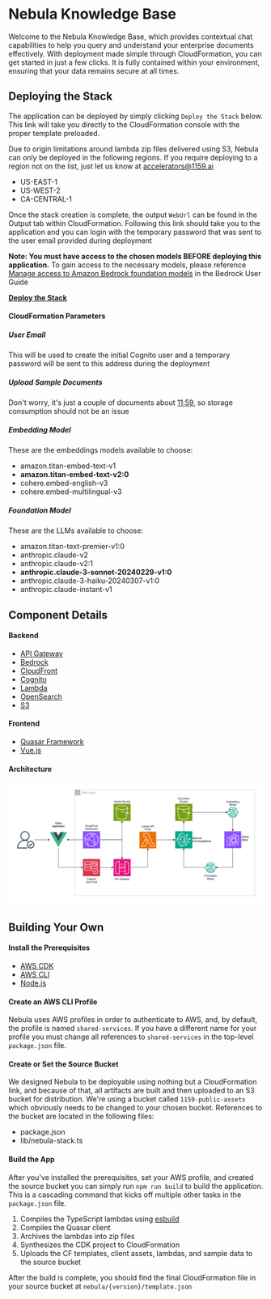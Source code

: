 # Nebula Knowledge Base
Welcome to the Nebula Knowledge Base, which provides contextual chat capabilities to help you query and understand your enterprise documents effectively. 
With deployment made simple through CloudFormation, you can get started in just a few clicks. 
It is fully contained within your environment, ensuring that your data remains secure at all times.


## Deploying the Stack
The application can be deployed by simply clicking `Deploy the Stack` below. This link will take you directly to the CloudFormation console with the proper template preloaded.  
  
Due to origin limitations around lambda zip files delivered using S3, Nebula can only be deployed in the following regions. If you require deploying to a region not on the list, just let us know at 
accelerators@1159.ai  

- US-EAST-1
- US-WEST-2
- CA-CENTRAL-1

Once the stack creation is complete, the output `WebUrl` can be found in the Output tab within CloudFormation. Following this link should take you to the application 
and you can login with the temporary password that was sent to the user email provided during deployment

**Note: You must have access to the chosen models BEFORE deploying this application.** To gain access to the necessary models, please reference 
[Manage access to Amazon Bedrock foundation models](https://docs.aws.amazon.com/bedrock/latest/userguide/model-access.html) in the Bedrock User Guide  

**[Deploy the Stack](https://console.aws.amazon.com/cloudformation/home?#/stacks/new?stackName=KB-Demo-1159&templateURL=https://1159-public-assets.s3.amazonaws.com/kb-accelerator/1.2.0/template.json)**

#### CloudFormation Parameters
##### User Email
This will be used to create the initial Cognito user and a temporary password 
will be sent to this address during the deployment

##### Upload Sample Documents
Don't worry, it's just a couple of documents about [11:59](https://1159.ai), so storage consumption
should not be an issue

##### Embedding Model
These are the embeddings models available to choose:
- amazon.titan-embed-text-v1
- **amazon.titan-embed-text-v2:0**
- cohere.embed-english-v3
- cohere.embed-multilingual-v3

##### Foundation Model
These are the LLMs available to choose:
- amazon.titan-text-premier-v1:0
- anthropic.claude-v2
- anthropic.claude-v2:1
- **anthropic.claude-3-sonnet-20240229-v1:0**
- anthropic.claude-3-haiku-20240307-v1:0
- anthropic.claude-instant-v1

## Component Details
#### Backend
- [API Gateway](https://aws.amazon.com/api-gateway/)
- [Bedrock](https://aws.amazon.com/bedrock/)
- [CloudFront](https://aws.amazon.com/cloudfront/)
- [Cognito](https://aws.amazon.com/cognito/)
- [Lambda](https://aws.amazon.com/lambda/)
- [OpenSearch](https://aws.amazon.com/opensearch-service/)
- [S3](https://aws.amazon.com/s3/)

#### Frontend
- [Quasar Framework](https://quasar.dev/)
- [Vue.js](https://vuejs.org/)

#### Architecture
![Architeture Diagram](/client/public/diagram.png "Architecture Diagram")

## Building Your Own
#### Install the Prerequisites
- [AWS CDK](https://docs.aws.amazon.com/cdk/v2/guide/getting_started.html)
- [AWS CLI](https://docs.aws.amazon.com/cli/latest/userguide/getting-started-install.html)
- [Node.js](https://nodejs.org/en/download/package-manager)

#### Create an AWS CLI Profile
Nebula uses AWS profiles in order to authenticate to AWS, and, by default, the profile is named `shared-services`. 
If you have a different name for your profile you must change all references to `shared-services` in 
the top-level `package.json` file.

#### Create or Set the Source Bucket
We designed Nebula to be deployable using nothing but a CloudFormation link, and because of that, 
all artifacts are built and then uploaded to an S3 bucket for distribution. We're using a bucket called 
`1159-public-assets` which obviously needs to be changed to your chosen bucket. References to the bucket 
are located in the following files:
- package.json
- lib/nebula-stack.ts

#### Build the App
After you've installed the prerequisites, set your AWS profile, and created the source bucket you can simply run 
`npm run build` to build the application. This is a cascading command that kicks off multiple other tasks in the `package.json` file.
1. Compiles the TypeScript lambdas using [esbuild](https://esbuild.github.io/)
2. Compiles the Quasar client
3. Archives the lambdas into zip files
4. Synthesizes the CDK project to CloudFormation
5. Uploads the CF templates, client assets, lambdas, and sample data to the source bucket

After the build is complete, you should find the final CloudFormation file in your source bucket 
at `nebula/{version}/template.json`

